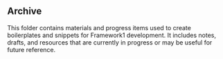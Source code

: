 ## Archive

This folder contains materials and progress items used to create boilerplates and snippets for Framework1 development. It includes notes, drafts, and resources that are currently in progress or may be useful for future reference.